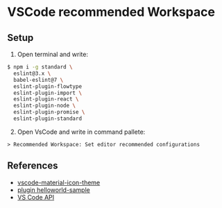 VSCode recommended Workspace
============================

## Setup

1. Open terminal and write:

````sh
$ npm i -g standard \
  eslint@3.x \
  babel-eslint@7 \
  eslint-plugin-flowtype
  eslint-plugin-import \
  eslint-plugin-react \
  eslint-plugin-node \
  eslint-plugin-promise \
  eslint-plugin-standard
````

2. Open VsCode and write in command pallete:

````
> Recommended Workspace: Set editor recommended configurations
````

## References

- [vscode-material-icon-theme](https://github.com/PKief/vscode-material-icon-theme)
- [plugin helloworld-sample](https://github.com/microsoft/vscode-extension-samples/tree/master/helloworld-sample)
- [VS Code API](https://code.visualstudio.com/api/references/vscode-api)
